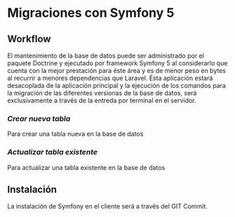 # Migraciones con Symfony 5

## Workflow
El mantenimiento de la base de datos puede ser administrado por el paquete Doctrine y ejecutado por framework Symfony 5 al considerarlo que cuenta con la mejor prestación para éste área y es de menor peso en bytes al recurrir a menores dependencias que Laravel. Ésta aplicación estará desacoplada de la aplicación principal y la ejecución de los comandos para la migración de las diferentes versionas de la base de datos, será exclusivamente a través de la entreda por terminal en el servidor.

### *Crear nueva tabla*
Para crear una tabla nueva en la base de datos

### *Actualizar tabla existente*
Para actualizar una tabla existente en la base de datos

## Instalación
La instalación de Symfony en el cliente será a través del GIT Commit.
